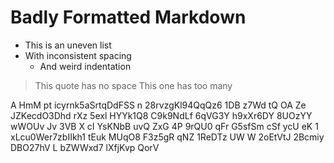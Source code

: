 #  Badly  Formatted  Markdown    

*  This is an uneven list
* With inconsistent spacing
   *    And weird indentation

>This quote has no space
>   This one has too many

A HmM pt icyrnk5aSrtqDdFSS n  28rvzgKl94QqQz6 1DB z7Wd tQ OA Ze JZKecdO3Dhd rXz 5exl
HYYk1Q8 C9k9NdLf 6qVG3Y h9xXr6DY 8UOzYY wWOUv Jv
3VB   X  cI YsKNbB uvQ
ZxG 4P  9rQU0 qFr G5sfSm cSf ycU  eK 1   xLcu0Wer7zbIIkh1 tEuk  MUqO8  F3z5gR qNZ  1ReDTz UW W  2oEtVtJ  2Bcmiy DBO27hV L  bZWWxd7 lXfjKvp
QorV
